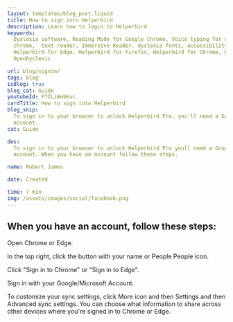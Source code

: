 ```yaml
---
layout: templates/blog_post.liquid
title: How to sign into Helperbird
description: Learn how to login to Helperbird
keywords:
  Dyslexia software, Reading Mode for Google Chrome, Voice typing for chrome, Text to speech for
  chrome,  text reader, Immersive Reader, dyslexia fonts, accessibility software, dyslexia software,
  Helperbird for Edge, Helperbird for Firefox, Helperbird for Chrome, Opendyslexic for Chrome,
  OpenDyslexic

url: blog/signin/
tags: blog
isBlog: true
blog_cat: Guide
youtubeId: PfILiWebkuc
cardTitle: How to sign into Helperbird
blog_snip:
  To sign in to your browser to unlock Helperbird Pro, you'll need a Google Account or an Microsoft
  account.
cat: Guide

des:
  To sign in to your browser to unlock Helperbird Pro youll need a Google Account or an Microsoft
  account. When you have an account follow these steps.

name: Robert James

date: Created

time: 7 min
img: /assets/images/social/facebook.png
---
```


## When you have an account, follow these steps:

Open Chrome or Edge.

In the top right, click the button with your name or People People icon.

Click "Sign in to Chrome" or "Sign in to Edge".

Sign in with your Google/Microsoft Account.

To customize your sync settings, click More icon and then Settings and then Advanced sync settings.
You can choose what information to share across other devices where you're signed in to Chrome or
Edge.
